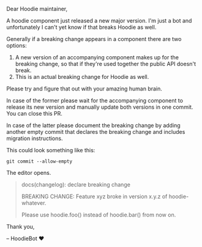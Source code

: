 Dear Hoodie maintainer,

A hoodie component just released a new major version.
I'm just a bot and unfortunately I can't yet know if that breaks Hoodie as well.

Generally if a breaking change appears in a component there are two options:

1. A new version of an accompanying component makes up for the breaking change, so that if they're used together the public API doesn't break.
2. This is an actual breaking change for Hoodie as well.

Please try and figure that out with your amazing human brain.

In case of the former please wait for the accompanying component to release its new version and manually update both versions in one commit. You can close this PR.

In case of the latter please document the breaking change by adding another empty commit that declares the breaking change and includes migration instructions.

This could look something like this:

```
git commit --allow-empty
```

The editor opens.

> docs(changelog): declare breaking change
>
> BREAKING CHANGE: Feature xyz broke in version x.y.z of hoodie-whatever.
>
> Please use hoodie.foo() instead of hoodie.bar() from now on.



Thank you,

– HoodieBot :heart:
